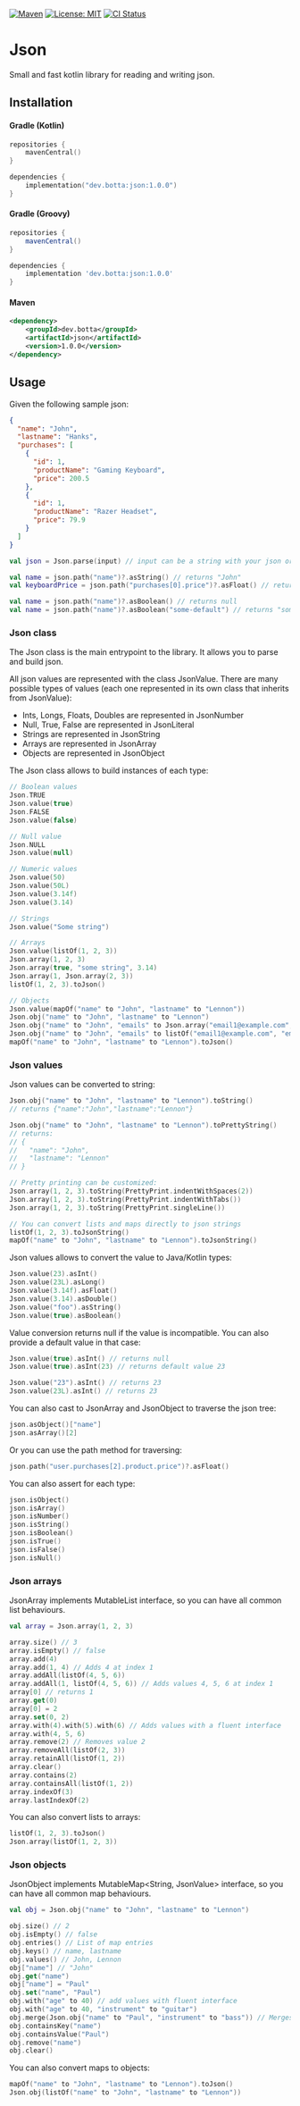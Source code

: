 [![Maven](https://img.shields.io/maven-central/v/dev.botta/json.svg)](https://search.maven.org/#search%7Cgav%7C1%7Cg%3A%22dev.botta%22%20AND%20a%3A%22json%22)
[![License: MIT](https://img.shields.io/badge/License-MIT-yellow.svg)](https://opensource.org/licenses/MIT)
[![CI Status](https://github.com/nbottarini/json-kt/actions/workflows/main.yml/badge.svg?branch=master)](https://github.com/nbottarini/json-kt/actions?query=branch%3Amaster+workflow%3Aci)

# Json
Small and fast kotlin library for reading and writing json.

## Installation

#### Gradle (Kotlin)

```kotlin
repositories {
    mavenCentral()
}

dependencies {
    implementation("dev.botta:json:1.0.0")
}
```

#### Gradle (Groovy)

```groovy
repositories {
    mavenCentral()
}

dependencies {
    implementation 'dev.botta:json:1.0.0'
}
```

#### Maven

```xml
<dependency>
    <groupId>dev.botta</groupId>
    <artifactId>json</artifactId>
    <version>1.0.0</version>
</dependency>
```

## Usage

Given the following sample json:

```json
{
  "name": "John",
  "lastname": "Hanks",
  "purchases": [
    {
      "id": 1,
      "productName": "Gaming Keyboard",
      "price": 200.5
    },
    {
      "id": 1,
      "productName": "Razer Headset",
      "price": 79.9
    }
  ]
}
```

```kotlin
val json = Json.parse(input) // input can be a string with your json or a java.io.Reader

val name = json.path("name")?.asString() // returns "John"
val keyboardPrice = json.path("purchases[0].price")?.asFloat() // returns 200.5

val name = json.path("name")?.asBoolean() // returns null
val name = json.path("name")?.asBoolean("some-default") // returns "some-default"
```

### Json class

The Json class is the main entrypoint to the library. It allows you to parse and build json.

All json values are represented with the class JsonValue. There are many possible types of values (each one represented in
its own class that inherits from JsonValue):
- Ints, Longs, Floats, Doubles are represented in JsonNumber
- Null, True, False are represented in JsonLiteral
- Strings are represented in JsonString
- Arrays are represented in JsonArray
- Objects are represented in JsonObject

The Json class allows to build instances of each type:

```kotlin
// Boolean values
Json.TRUE
Json.value(true)
Json.FALSE
Json.value(false)

// Null value
Json.NULL
Json.value(null)

// Numeric values
Json.value(50)
Json.value(50L)
Json.value(3.14f)
Json.value(3.14)

// Strings
Json.value("Some string")

// Arrays
Json.value(listOf(1, 2, 3))
Json.array(1, 2, 3)
Json.array(true, "some string", 3.14)
Json.array(1, Json.array(2, 3))
listOf(1, 2, 3).toJson()

// Objects
Json.value(mapOf("name" to "John", "lastname" to "Lennon"))
Json.obj("name" to "John", "lastname" to "Lennon")
Json.obj("name" to "John", "emails" to Json.array("email1@example.com", "email1@example.com"))
Json.obj("name" to "John", "emails" to listOf("email1@example.com", "email1@example.com"))
mapOf("name" to "John", "lastname" to "Lennon").toJson()
```

### Json values

Json values can be converted to string:

```kotlin
Json.obj("name" to "John", "lastname" to "Lennon").toString()
// returns {"name":"John","lastname":"Lennon"}

Json.obj("name" to "John", "lastname" to "Lennon").toPrettyString()
// returns:
// { 
//   "name": "John",
//   "lastname": "Lennon"
// }

// Pretty printing can be customized:
Json.array(1, 2, 3).toString(PrettyPrint.indentWithSpaces(2))
Json.array(1, 2, 3).toString(PrettyPrint.indentWithTabs())
Json.array(1, 2, 3).toString(PrettyPrint.singleLine())

// You can convert lists and maps directly to json strings
listOf(1, 2, 3).toJsonString()
mapOf("name" to "John", "lastname" to "Lennon").toJsonString()
```

Json values allows to convert the value to Java/Kotlin types:

```kotlin
Json.value(23).asInt()
Json.value(23L).asLong()
Json.value(3.14f).asFloat()
Json.value(3.14).asDouble()
Json.value("foo").asString()
Json.value(true).asBoolean()
```

Value conversion returns null if the value is incompatible. You can also provide a default value in that case:
```kotlin
Json.value(true).asInt() // returns null
Json.value(true).asInt(23) // returns default value 23

Json.value("23").asInt() // returns 23
Json.value(23L).asInt() // returns 23
```

You can also cast to JsonArray and JsonObject to traverse the json tree:
```kotlin
json.asObject()["name"]
json.asArray()[2]
```

Or you can use the path method for traversing:
```kotlin
json.path("user.purchases[2].product.price")?.asFloat()
```

You can also assert for each type:
```kotlin
json.isObject()
json.isArray()
json.isNumber()
json.isString()
json.isBoolean()
json.isTrue()
json.isFalse()
json.isNull()
```

### Json arrays

JsonArray implements MutableList<JsonValue> interface, so you can have all common list behaviours.

```kotlin
val array = Json.array(1, 2, 3)

array.size() // 3
array.isEmpty() // false
array.add(4)
array.add(1, 4) // Adds 4 at index 1
array.addAll(listOf(4, 5, 6))
array.addAll(1, listOf(4, 5, 6)) // Adds values 4, 5, 6 at index 1
array[0] // returns 1
array.get(0)
array[0] = 2
array.set(0, 2)
array.with(4).with(5).with(6) // Adds values with a fluent interface
array.with(4, 5, 6)
array.remove(2) // Removes value 2
array.removeAll(listOf(2, 3))
array.retainAll(listOf(1, 2))
array.clear()
array.contains(2)
array.containsAll(listOf(1, 2))
array.indexOf(3)
array.lastIndexOf(2)
```

You can also convert lists to arrays:
```kotlin
listOf(1, 2, 3).toJson()
Json.array(listOf(1, 2, 3))
```

### Json objects
JsonObject implements MutableMap<String, JsonValue> interface, so you can have all common map behaviours.

```kotlin
val obj = Json.obj("name" to "John", "lastname" to "Lennon")

obj.size() // 2
obj.isEmpty() // false
obj.entries() // List of map entries
obj.keys() // name, lastname
obj.values() // John, Lennon
obj["name"] // "John"
obj.get("name")
obj["name"] = "Paul"
obj.set("name", "Paul")
obj.with("age" to 40) // add values with fluent interface
obj.with("age" to 40, "instrument" to "guitar")
obj.merge(Json.obj("name" to "Paul", "instrument" to "bass")) // Merges values with another object
obj.containsKey("name")
obj.containsValue("Paul")
obj.remove("name")
obj.clear()
```

You can also convert maps to objects:
```kotlin
mapOf("name" to "John", "lastname" to "Lennon").toJson()
Json.obj(listOf("name" to "John", "lastname" to "Lennon"))
```
